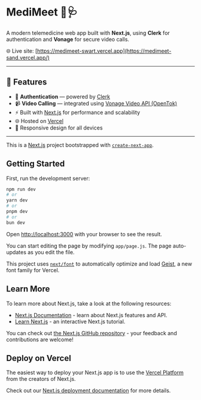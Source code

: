 
# MediMeet 💬🩺

A modern telemedicine web app built with **Next.js**, using **Clerk** for authentication and **Vonage** for secure video calls.  

🌐 Live site: [https://medimeet-swart.vercel.app](https://medimeet-sand.vercel.app/)

---

## 🚀 Features

- 🔐 **Authentication** — powered by [Clerk](https://clerk.dev)
- 📹 **Video Calling** — integrated using [Vonage Video API (OpenTok)](https://www.vonage.com/communications-apis/video/)
- ⚡️ Built with [Next.js](https://nextjs.org) for performance and scalability
- 🌐 Hosted on [Vercel](https://vercel.com)
- 📱 Responsive design for all devices

---


This is a [Next.js](https://nextjs.org) project bootstrapped with [`create-next-app`](https://github.com/vercel/next.js/tree/canary/packages/create-next-app).

## Getting Started

First, run the development server:

```bash
npm run dev
# or
yarn dev
# or
pnpm dev
# or
bun dev
```

Open [http://localhost:3000](http://localhost:3000) with your browser to see the result.

You can start editing the page by modifying `app/page.js`. The page auto-updates as you edit the file.

This project uses [`next/font`](https://nextjs.org/docs/app/building-your-application/optimizing/fonts) to automatically optimize and load [Geist](https://vercel.com/font), a new font family for Vercel.

## Learn More

To learn more about Next.js, take a look at the following resources:

- [Next.js Documentation](https://nextjs.org/docs) - learn about Next.js features and API.
- [Learn Next.js](https://nextjs.org/learn) - an interactive Next.js tutorial.

You can check out [the Next.js GitHub repository](https://github.com/vercel/next.js) - your feedback and contributions are welcome!




## Deploy on Vercel

The easiest way to deploy your Next.js app is to use the [Vercel Platform](https://vercel.com/new?utm_medium=default-template&filter=next.js&utm_source=create-next-app&utm_campaign=create-next-app-readme) from the creators of Next.js.

Check out our [Next.js deployment documentation](https://nextjs.org/docs/app/building-your-application/deploying) for more details.
